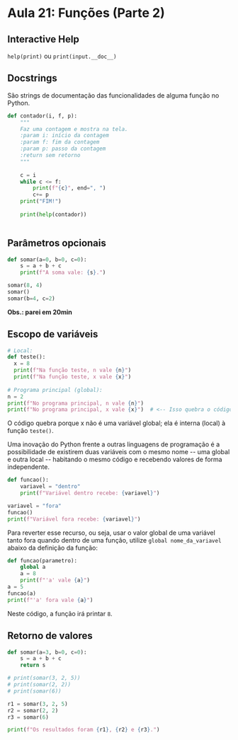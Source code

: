 # Aula 21: Funções (Parte 2)

## Interactive Help

`help(print)` ou `print(input.__doc__)`

## Docstrings

São strings de documentação das funcionalidades de alguma função no Python.

```python
def contador(i, f, p):
    """
    Faz uma contagem e mostra na tela.
    :param i: início da contagem
    :param f: fim da contagem
    :param p: passo da contagem
    :return sem retorno
    """
    
    c = i
    while c <= f:
        print(f"{c}", end=", ")
        c+= p
    print("FIM!")
    
    print(help(contador))
    
```

## Parâmetros opcionais

```python
def somar(a=0, b=0, c=0):
    s = a + b + c
    print(f"A soma vale: {s}.")

somar(8, 4)
somar()
somar(b=4, c=2)
```

**Obs.: parei em 20min**

## Escopo de variáveis

```python
# Local:
def teste():
  x = 8
  print(f"Na função teste, n vale {n}")
  print(f"Na função teste, x vale {x}")
  
# Programa principal (global):
n = 2
print(f"No programa principal, n vale {n}")
print(f"No programa principal, x vale {x}")  # <-- Isso quebra o código
```

O código quebra porque x não é uma variável global; ela é interna (local) à função `teste()`.

Uma inovação do Python frente a outras linguagens de programação é a possibilidade de existirem duas variáveis com o mesmo nome -- uma global e outra local -- habitando o mesmo código e recebendo valores de forma independente.

```python
def funcao():
    variavel = "dentro"
    print(f"Variável dentro recebe: {variavel}")

variavel = "fora"
funcao()
print(f"Variável fora recebe: {variavel}")
```

Para reverter esse recurso, ou seja, usar o valor global de uma variável tanto fora quando dentro de uma função, utilize `global nome_da_variavel` abaixo da definição da função:

```python
def funcao(parametro):
    global a 
    a = 8
    print(f"'a' vale {a}")
a = 5
funcao(a)
print(f"'a' fora vale {a}")
```

Neste código, a função irá printar `8`.

## Retorno de valores

```python
def somar(a=3, b=0, c=0):
    s = a + b + c
    return s

# print(somar(3, 2, 5))
# print(somar(2, 2))
# print(somar(6))

r1 = somar(3, 2, 5)
r2 = somar(2, 2)
r3 = somar(6)

print(f"Os resultados foram {r1}, {r2} e {r3}.")
```

